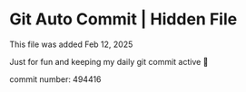 # Git Auto Commit | Hidden File

This file was added Feb 12, 2025

Just for fun and keeping my daily git commit active 🤪

commit number: 494416
